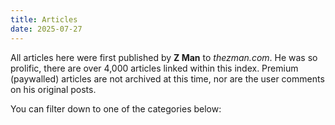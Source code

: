 ```yaml
---
title: Articles
date: 2025-07-27
---
```


All articles here were first published by **Z Man** to *thezman.com*. He was so prolific, there are over 4,000 articles linked within this index. Premium (paywalled) articles are not archived at this time, nor are the user comments on his original posts.

You can filter down to one of the categories below:
